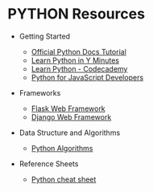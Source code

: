 # PYTHON Resources

* Getting Started

  * [Official Python Docs Tutorial](https://docs.python.org/3/tutorial/index.html)
  * [Learn Python in Y Minutes](https://learnxinyminutes.com/docs/python3/)
  * [Learn Python - Codecademy](https://www.codecademy.com/learn/learn-python)
  * [Python for JavaScript Developers](https://blog.underdog.io/python-for-javascript-developers/)

* Frameworks

  * [Flask Web Framework](http://flask.pocoo.org/docs/1.0/)
  * [Django Web Framework](https://www.djangoproject.com/)

* Data Structure and Algorithms

  * [Python Algorithms](https://github.com/TheAlgorithms/Python)
  
* Reference Sheets

   * [Python cheat sheet](https://www.pythonsheets.com/)
